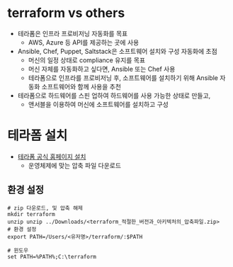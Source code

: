 # terraform vs others
- 테라폼은 인프라 프로비저닝 자동화를 목표
    - AWS, Azure 등 API를 제공하는 곳에 사용
- Ansible, Chef, Puppet, Saltstack은 소프트웨어 설치와 구성 자동화에 초점
    - 머신의 일정 상태로 compliance 유지를 목표
    - 머신 자체를 자동화하고 싶다면, Ansible 또는 Chef 사용
    - 테라폼으로 인프라를 프로비저닝 후, 소프트웨어를 설치하기 위해 Ansible 자동화 소프트웨어와 함께 사용을 추천
- 테라폼으로 하드웨어를 스핀 업하여 하드웨어를 사용 가능한 상태로 만들고, 
    - 앤서블을 이용하여 머신에 소프트웨어를 설치하고 구성

# 테라폼 설치
- [테라폼 공식 홈페이지 설치](https://developer.hashicorp.com/terraform/install?product_intent=terraform)
    - 운영체제에 맞는 압축 파일 다운로드
    
## 환경 설정
```shell
# zip 다운로드, 및 압축 해제
mkdir terraform
unzip unzip ../Downloads/<terraform_적절한_버전과_아키텍처의_압축파일.zip>
# 환경 설정
export PATH=/Users/<유저명>/terraform/:$PATH    

# 윈도우
set PATH=%PATH%;C:\terraform
```


